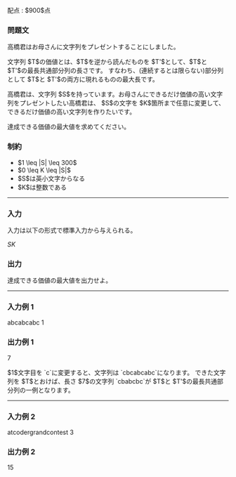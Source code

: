 
<div>

<span>

<span>

<p>
配点 : $900$点
</p>

<div>

<section>

### **問題文**

<p>
高橋君はお母さんに文字列をプレゼントすることにしました。
</p>

<p>
文字列 $T$の価値とは、$T$を逆から読んだものを $T'$として、$T$と $T'$の最長共通部分列の長さです。
すなわち、(連続するとは限らない)部分列として $T$と $T'$の両方に現れるものの最大長です。
</p>

<p>
高橋君は、文字列 $S$を持っています。お母さんにできるだけ価値の高い文字列をプレゼントしたい高橋君は、
$S$の文字を $K$箇所まで任意に変更して、できるだけ価値の高い文字列を作りたいです。
</p>

<p>
達成できる価値の最大値を求めてください。
</p>

</section>

</div>

<div>

<section>

### **制約**

<ul>

<li>
$1 \leq |S| \leq 300$
</li>

<li>
$0 \leq K \leq |S|$
</li>

<li>
$S$は英小文字からなる
</li>

<li>
$K$は整数である
</li>

</ul>

</section>

</div>

---

<div>

<div>

<section>

### **入力**

<p>
入力は以下の形式で標準入力から与えられる。
</p>

<div>

$S$$K$
</div>

</section>

</div>

<div>

<section>

### **出力**

<p>
達成できる価値の最大値を出力せよ。
</p>

</section>

</div>

</div>

---

<div>

<section>

### **入力例 1**

<div>

abcabcabc
1

</div>

</section>

</div>

<div>

<section>

### **出力例 1**

<div>

7

</div>

<p>
$1$文字目を `c`に変更すると、文字列は `cbcabcabc`になります。
できた文字列を $T$とおけば、長さ $7$の文字列 `cbabcbc`が $T$と $T'$の最長共通部分列の一例となります。
</p>

</section>

</div>

---

<div>

<section>

### **入力例 2**

<div>

atcodergrandcontest
3

</div>

</section>

</div>

<div>

<section>

### **出力例 2**

<div>

15

</div>

</section>

</div>

</span>

</span>

</div>
